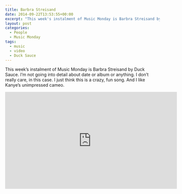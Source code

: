 ```yaml
---
title: Barbra Streisand
date: 2014-09-22T13:53:55+00:00
excerpt: "This week's instalment of Music Monday is Barbra Streisand by Duck Sauce."
layout: post
categories:
  - People
  - Music Monday
tags:
  - music
  - video
  - Duck Sauce
---
```

This week&#8217;s instalment of Music Monday is Barbra Streisand by Duck Sauce. I&#8217;m not going into detail about date or album or anything. I don&#8217;t really care, in this case. I just think this is a crazy, fun song. And I like Kanye&#8217;s unimpressed cameo.

<div class="video-container">
	<iframe width="560" height="315" src="https://www.youtube.com/embed/wWhtcU4-xAM" frameborder="0" allowfullscreen></iframe>
</div>